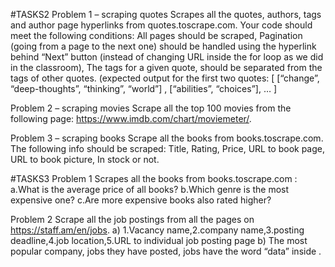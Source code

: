 #TASKS2
Problem 1 – scraping quotes
Scrapes all the quotes, authors, tags and author page hyperlinks from quotes.toscrape.com. Your code
should meet the following conditions: All pages should be scraped,  Pagination (going from a page to the next one) should be handled using the hyperlink behind
“Next” button (instead of changing URL inside the for loop as we did in the classroom), The tags for a given quote, should be separated from the tags of other quotes. (expected output for the first two quotes: [ [“change”, “deep-thoughts”, “thinking”, “world”] , [“abilities”,
“choices”], … ]

Problem 2 – scraping movies
Scrape all the top 100 movies from the following page: https://www.imdb.com/chart/moviemeter/.

Problem 3 – scraping books
Scrape all the books from books.toscrape.com. The following info should be scraped: Title, Rating, Price, URL to book page, URL to book picture, In stock or not.

#TASKS3
Problem 1
Scrapes all the books from books.toscrape.com : a.What is the average price of all books?
b.Which genre is the most expensive one?
c.Are more expensive books also rated higher?

Problem 2
Scrape all the job postings from all the pages on https://staff.am/en/jobs.
a) 1.Vacancy name,2.company name,3.posting deadline,4.job location,5.URL to individual job posting page
b)  The most popular company, jobs they have posted, jobs have the word “data” inside .

